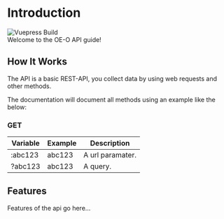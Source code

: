 # Introduction
![Vuepress Build](https://github.com/OE-O/Documentation/workflows/Vuepress%20Build/badge.svg)  
Welcome to the OE-O API guide!
## How It Works
The API is a basic REST-API, you collect data by using web requests and other methods.

The documentation will document all methods using an example like the below:

### GET

<RouteHighlighter method="GET" route="/this/is/a/fake/route/:abc123?abc123="/> 

| Variable  | Example 	| Description      	|
|---------	|---------	|------------------	|
| :abc123 	| abc123  	| A url paramater. 	|
| ?abc123 	| abc123  	| A query.         	|



## Features
Features of the api go here...

